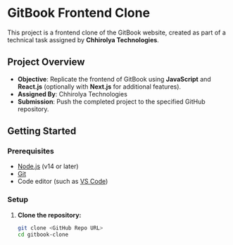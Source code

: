 # GitBook Frontend Clone

This project is a frontend clone of the GitBook website, created as part of a technical task assigned by **Chhirolya Technologies**.

## Project Overview

- **Objective**: Replicate the frontend of GitBook using **JavaScript** and **React.js** (optionally with **Next.js** for additional features).
- **Assigned By**: Chhirolya Technologies
- **Submission**: Push the completed project to the specified GitHub repository.

## Getting Started

### Prerequisites

- [Node.js](https://nodejs.org/) (v14 or later)
- [Git](https://git-scm.com/)
- Code editor (such as [VS Code](https://code.visualstudio.com/))

### Setup

1. **Clone the repository:**
   ```bash
   git clone <GitHub Repo URL>
   cd gitbook-clone
   ```
